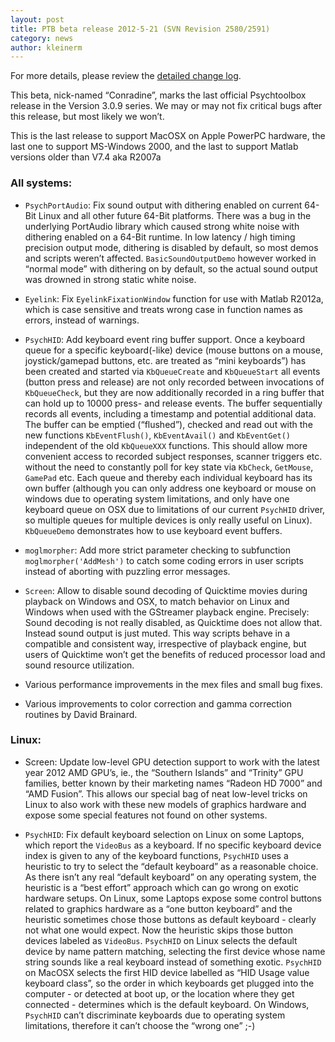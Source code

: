 ```yaml
---
layout: post
title: PTB beta release 2012-5-21 (SVN Revision 2580/2591)
category: news
author: kleinerm
---
```


For more details, please review the [detailed change
log](http://code.google.com/p/psychtoolbox-3/source/detail?r=2580).

This beta, nick-named “Conradine”, marks the last official Psychtoolbox
release in the Version 3.0.9 series. We may or may not fix critical bugs
after this release, but most likely we won’t.

This is the last release to support MacOSX on Apple PowerPC hardware,
the last one to support MS-Windows 2000, and the last to support Matlab
versions older than V7.4 aka R2007a

### All systems:

-   `PsychPortAudio`: Fix sound output with dithering enabled on current
    64-Bit Linux and all other future 64-Bit platforms. There was a bug
    in the underlying PortAudio library which caused strong white noise
    with dithering enabled on a 64-Bit runtime. In low latency / high
    timing precision output mode, dithering is disabled by default, so
    most demos and scripts weren’t affected. `BasicSoundOutputDemo`
    however worked in “normal mode” with dithering on by default, so the
    actual sound output was drowned in strong static white noise.

-   `Eyelink`: Fix `EyelinkFixationWindow` function for use with Matlab
    R2012a, which is case sensitive and treats wrong case in function
    names as errors, instead of warnings.

-   `PsychHID`: Add keyboard event ring buffer support. Once a keyboard
    queue for a specific keyboard(-like) device (mouse buttons on a
    mouse, joystick/gamepad buttons, etc. are treated as “mini
    keyboards”) has been created and started via `KbQueueCreate` and
    `KbQueueStart` all events (button press and release) are not only
    recorded between invocations of `KbQueueCheck`, but they are now
    additionally recorded in a ring buffer that can hold up to 10000
    press- and release events. The buffer sequentially records all
    events, including a timestamp and potential additional data. The
    buffer can be emptied (“flushed”), checked and read out with the new
    functions `KbEventFlush()`, `KbEventAvail()` and `KbEventGet()`
    independent of the old `KbQueueXXX` functions. This should allow
    more convenient access to recorded subject responses, scanner
    triggers etc. without the need to constantly poll for key state via
    `KbCheck`, `GetMouse`, `GamePad` etc. Each queue and thereby each
    individual keyboard has its own buffer (although you can only
    address one keyboard or mouse on windows due to operating system
    limitations, and only have one keyboard queue on OSX due to
    limitations of our current `PsychHID` driver, so multiple queues for
    multiple devices is only really useful on Linux). `KbQueueDemo`
    demonstrates how to use keyboard event buffers.

-   `moglmorpher`: Add more strict parameter checking to subfunction
    `moglmorpher('AddMesh')` to catch some coding errors in user scripts
    instead of aborting with puzzling error messages.

-   `Screen`: Allow to disable sound decoding of Quicktime movies during
    playback on Windows and OSX, to match behavior on Linux and Windows
    when used with the GStreamer playback engine. Precisely: Sound
    decoding is not really disabled, as Quicktime does not allow that.
    Instead sound output is just muted. This way scripts behave in a
    compatible and consistent way, irrespective of playback engine, but
    users of Quicktime won’t get the benefits of reduced processor load
    and sound resource utilization.

-   Various performance improvements in the mex files and small bug
    fixes.

-   Various improvements to color correction and gamma correction
    routines by David Brainard.

### Linux:

-   Screen: Update low-level GPU detection support to work with the
    latest year 2012 AMD GPU’s, ie., the “Southern Islands” and
    “Trinity” GPU families, better known by their marketing names
    “Radeon HD 7000” and “AMD Fusion”. This allows our special bag of
    neat low-level tricks on Linux to also work with these new models of
    graphics hardware and expose some special features not found on
    other systems.

-   `PsychHID`: Fix default keyboard selection on Linux on some Laptops,
    which report the `VideoBus` as a keyboard. If no specific keyboard
    device index is given to any of the keyboard functions, `PsychHID`
    uses a heuristic to try to select the “default keyboard” as a
    reasonable choice. As there isn’t any real “default keyboard” on any
    operating system, the heuristic is a “best effort” approach which
    can go wrong on exotic hardware setups. On Linux, some Laptops
    expose some control buttons related to graphics hardware as a “one
    button keyboard” and the heuristic sometimes chose those buttons as
    default keyboard - clearly not what one would expect. Now the
    heuristic skips those button devices labeled as `VideoBus`.
    `PsychHID` on Linux selects the default device by name pattern
    matching, selecting the first device whose name string sounds like a
    real keyboard instead of something exotic. `PsychHID` on MacOSX
    selects the first HID device labelled as “HID Usage value keyboard
    class”, so the order in which keyboards get plugged into the
    computer - or detected at boot up, or the location where they get
    connected - determines which is the default keyboard. On Windows,
    `PsychHID` can’t discriminate keyboards due to operating system
    limitations, therefore it can’t choose the “wrong one” ;-)
